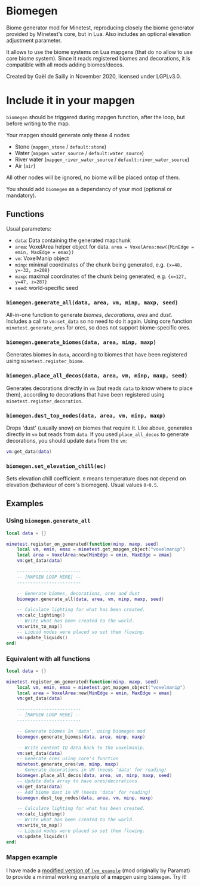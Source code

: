 # Biomegen

Biome generator mod for Minetest, reproducing closely the biome generator provided by Minetest's core, but in Lua. Also includes an optional elevation adjustment parameter.

It allows to use the biome systems on Lua mapgens (that do no allow to use core biome system). Since it reads registered biomes and decorations, it is compatible with all mods adding biomes/decos.

Created by Gaël de Sailly in November 2020, licensed under LGPLv3.0.

# Include it in your mapgen

`biomegen` should be triggered during mapgen function, after the loop, but before writing to the map.

Your mapgen should generate only these 4 nodes:
- Stone (`mapgen_stone` / `default:stone`)
- Water (`mapgen_water_source` / `default:water_source`)
- River water (`mapgen_river_water_source` / `default:river_water_source`)
- Air (`air`)

All other nodes will be ignored, no biome will be placed ontop of them.

You should add `biomegen` as a dependancy of your mod (optional or mandatory).

## Functions
Usual parameters:
- `data`: Data containing the generated mapchunk
- `area`: VoxelArea helper object for data. `area = VoxelArea:new({MinEdge = emin, MaxEdge = emax})`
- `vm`: VoxelManip object
- `minp`: minimal coordinates of the chunk being generated, e.g. `{x=48, y=-32, z=208}`
- `maxp`: maximal coordinates of the chunk being generated, e.g. `{x=127, y=47, z=287}`
- `seed`: world-specific seed

### `biomegen.generate_all(data, area, vm, minp, maxp, seed)`
All-in-one function to generate *biomes*, *decorations*, *ores* and *dust*. Includes a call to `vm:set_data` so no need to do it again. Using core function `minetest.generate_ores` for ores, so does not support biome-specific ores.

### `biomegen.generate_biomes(data, area, minp, maxp)`
Generates biomes in `data`, according to biomes that have been registered using `minetest.register_biome`.

### `biomegen.place_all_decos(data, area, vm, minp, maxp, seed)`
Generates decorations directly in `vm` (but reads `data` to know where to place them), according to decorations that have been registered using `minetest.register_decoration`.

### `biomegen.dust_top_nodes(data, area, vm, minp, maxp)`
Drops 'dust' (usually snow) on biomes that require it. Like above, generates directly in `vm` but reads from `data`. If you used `place_all_decos` to generate decorations, you should update `data` from the `vm`:

```lua
vm:get_data(data)
```

### `biomegen.set_elevation_chill(ec)`
Sets elevation chill coefficient. `0` means temperature does not depend on elevation (behaviour of core's biomegen). Usual values `0`-`0.5`.

## Examples
### Using `biomegen.generate_all`
```lua
local data = {}

minetest.register_on_generated(function(minp, maxp, seed)
	local vm, emin, emax = minetest.get_mapgen_object("voxelmanip")
	local area = VoxelArea:new{MinEdge = emin, MaxEdge = emax}
	vm:get_data(data)

	------------------------
	-- [MAPGEN LOOP HERE] --
	------------------------

	-- Generate biomes, decorations, ores and dust
	biomegen.generate_all(data, area, vm, minp, maxp, seed)

	-- Calculate lighting for what has been created.
	vm:calc_lighting()
	-- Write what has been created to the world.
	vm:write_to_map()
	-- Liquid nodes were placed so set them flowing.
	vm:update_liquids()
end)
```

### Equivalent with all functions
```lua
local data = {}

minetest.register_on_generated(function(minp, maxp, seed)
	local vm, emin, emax = minetest.get_mapgen_object("voxelmanip")
	local area = VoxelArea:new{MinEdge = emin, MaxEdge = emax}
	vm:get_data(data)

	------------------------
	-- [MAPGEN LOOP HERE] --
	------------------------

	-- Generate biomes in 'data', using biomegen mod
	biomegen.generate_biomes(data, area, minp, maxp)

	-- Write content ID data back to the voxelmanip.
	vm:set_data(data)
	-- Generate ores using core's function
	minetest.generate_ores(vm, minp, maxp)
	-- Generate decorations in VM (needs 'data' for reading)
	biomegen.place_all_decos(data, area, vm, minp, maxp, seed)
	-- Update data array to have ores/decorations
	vm:get_data(data)
	-- Add biome dust in VM (needs 'data' for reading)
	biomegen.dust_top_nodes(data, area, vm, minp, maxp)

	-- Calculate lighting for what has been created.
	vm:calc_lighting()
	-- Write what has been created to the world.
	vm:write_to_map()
	-- Liquid nodes were placed so set them flowing.
	vm:update_liquids()
end)
```

### Mapgen example
I have made a [modified version of `lvm_example`](https://github.com/Gael-de-Sailly/lvm_example/tree/biomegen) (mod originally by Paramat) to provide a minimal working example of a mapgen using `biomegen`. Try it!
